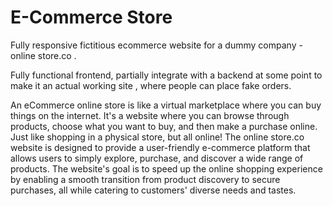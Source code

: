 # E-Commerce Store

Fully responsive fictitious ecommerce website for a dummy company -online store.co .  

Fully functional frontend, partially integrate with a backend at some point to make it an actual working site , where people can place fake orders. 

An eCommerce online store is like a virtual marketplace where you can buy things on the internet. It's a website where you can browse through products, choose what you want to buy, and then make a purchase online. Just like shopping in a physical store, but all online!
The online store.co website is designed to provide a user-friendly e-commerce platform that allows users to simply explore, purchase, and discover a wide range of products. The website's goal is to speed up the online shopping experience by enabling a smooth transition from product discovery to secure purchases, all while catering to customers' diverse needs and tastes.
